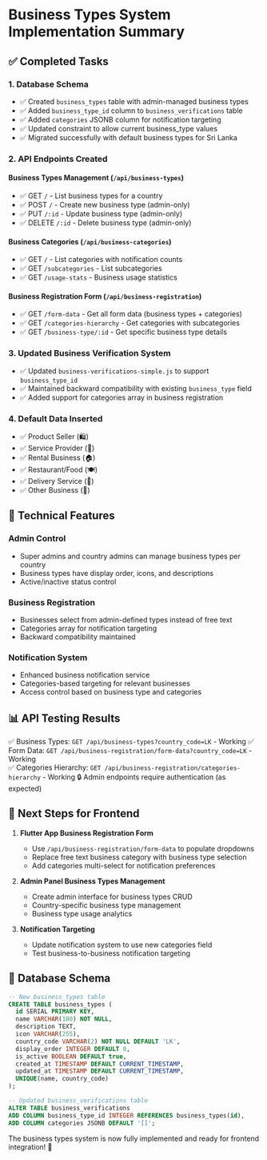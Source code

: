 # Business Types System Implementation Summary

## ✅ Completed Tasks

### 1. Database Schema
- ✅ Created `business_types` table with admin-managed business types
- ✅ Added `business_type_id` column to `business_verifications` table  
- ✅ Added `categories` JSONB column for notification targeting
- ✅ Updated constraint to allow current business_type values
- ✅ Migrated successfully with default business types for Sri Lanka

### 2. API Endpoints Created

#### Business Types Management (`/api/business-types`)
- ✅ GET `/` - List business types for a country
- ✅ POST `/` - Create new business type (admin-only)
- ✅ PUT `/:id` - Update business type (admin-only)
- ✅ DELETE `/:id` - Delete business type (admin-only)

#### Business Categories (`/api/business-categories`) 
- ✅ GET `/` - List categories with notification counts
- ✅ GET `/subcategories` - List subcategories
- ✅ GET `/usage-stats` - Business usage statistics

#### Business Registration Form (`/api/business-registration`)
- ✅ GET `/form-data` - Get all form data (business types + categories)
- ✅ GET `/categories-hierarchy` - Get categories with subcategories
- ✅ GET `/business-type/:id` - Get specific business type details

### 3. Updated Business Verification System
- ✅ Updated `business-verifications-simple.js` to support `business_type_id`
- ✅ Maintained backward compatibility with existing `business_type` field
- ✅ Added support for categories array in business registration

### 4. Default Data Inserted
- ✅ Product Seller (🛍️)
- ✅ Service Provider (🔧) 
- ✅ Rental Business (🏠)
- ✅ Restaurant/Food (🍽️)
- ✅ Delivery Service (🚚)
- ✅ Other Business (🏢)

## 🔧 Technical Features

### Admin Control
- Super admins and country admins can manage business types per country
- Business types have display order, icons, and descriptions
- Active/inactive status control

### Business Registration
- Businesses select from admin-defined types instead of free text
- Categories array for notification targeting
- Backward compatibility maintained

### Notification System
- Enhanced business notification service
- Categories-based targeting for relevant businesses
- Access control based on business type and categories

## 📊 API Testing Results

✅ Business Types: `GET /api/business-types?country_code=LK` - Working
✅ Form Data: `GET /api/business-registration/form-data?country_code=LK` - Working  
✅ Categories Hierarchy: `GET /api/business-registration/categories-hierarchy` - Working
🔒 Admin endpoints require authentication (as expected)

## 🎯 Next Steps for Frontend

1. **Flutter App Business Registration Form**
   - Use `/api/business-registration/form-data` to populate dropdowns
   - Replace free text business category with business type selection
   - Add categories multi-select for notification preferences

2. **Admin Panel Business Types Management**  
   - Create admin interface for business types CRUD
   - Country-specific business type management
   - Business type usage analytics

3. **Notification Targeting**
   - Update notification system to use new categories field
   - Test business-to-business notification targeting

## 🔧 Database Schema

```sql
-- New business_types table
CREATE TABLE business_types (
  id SERIAL PRIMARY KEY,
  name VARCHAR(100) NOT NULL,
  description TEXT,
  icon VARCHAR(255),
  country_code VARCHAR(2) NOT NULL DEFAULT 'LK',
  display_order INTEGER DEFAULT 0,
  is_active BOOLEAN DEFAULT true,
  created_at TIMESTAMP DEFAULT CURRENT_TIMESTAMP,
  updated_at TIMESTAMP DEFAULT CURRENT_TIMESTAMP,
  UNIQUE(name, country_code)
);

-- Updated business_verifications table
ALTER TABLE business_verifications 
ADD COLUMN business_type_id INTEGER REFERENCES business_types(id),
ADD COLUMN categories JSONB DEFAULT '[]';
```

The business types system is now fully implemented and ready for frontend integration! 🚀

